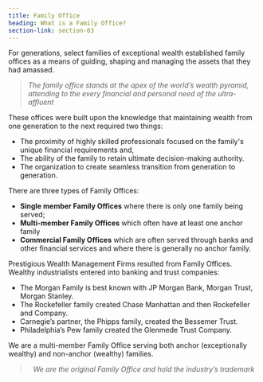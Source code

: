 ```yaml
---
title: Family Office
heading: What is a Family Office?
section-link: section-03
---
```

For generations, select families of exceptional wealth established family offices as a means of guiding, shaping and managing the assets that they had amassed.

> <i>The family office stands at the apex of the world’s wealth pyramid, attending to the every financial and personal need of the ultra-affluent</i>

These offices were built upon the knowledge that maintaining wealth from one generation to the next required two things:

- The proximity of highly skilled professionals focused on the family's unique financial requirements and,
- The ability of the family to retain ultimate decision-making authority.
- The organization to create seamless transition from generation to generation.

There are three types of Family Offices:
  
- <b>Single member Family Offices</b> where there is only one family being served;
- <b>Multi-member Family Offices</b> which often have at least one anchor family
- <b>Commercial Family Offices</b> which are often served through banks and other financial services and where there is generally no anchor family.

Prestigious Wealth Management Firms resulted from Family Offices.  Wealthy industrialists entered into banking and trust companies:

- The Morgan Family is best known with JP Morgan Bank, Morgan Trust, Morgan Stanley.
- The Rockefeller family created Chase Manhattan and then Rockefeller and Company.
- Carnegie’s partner, the Phipps family, created the Bessemer Trust.
- Philadelphia’s Pew family created the Glenmede Trust Company.

We are a multi-member Family Office serving both anchor (exceptionally wealthy) and non-anchor (wealthy) families.

> <center><i>We are the original Family Office and hold the industry’s trademark</i></center>
